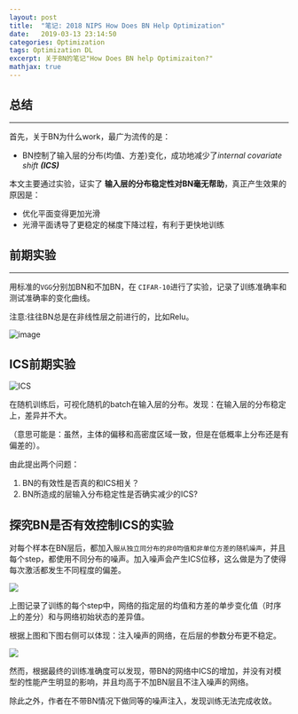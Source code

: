 ```yaml
---
layout: post
title:  "笔记: 2018 NIPS How Does BN Help Optimization"
date:   2019-03-13 23:14:50
categories: Optimization
tags: Optimization DL
excerpt: 关于BN的笔记"How Does BN help Optimizaiton?"
mathjax: true
---
```


## 总结 ##
---
首先，关于BN为什么work，最广为流传的是：

* BN控制了输入层的分布(均值、方差)变化，成功地减少了*internal covariate shift **(ICS)***
	
本文主要通过实验，证实了 **输入层的分布稳定性对BN毫无帮助**，真正产生效果的原因是：

* 优化平面变得更加光滑
* 光滑平面诱导了更稳定的梯度下降过程，有利于更快地训练


## 前期实验 ##
---
用标准的`VGG`分别加BN和不加BN，在 `CIFAR-10`进行了实验，记录了训练准确率和测试准确率的变化曲线。

注意:往往BN总是在非线性层之前进行的，比如Relu。

![image](https://github.com/wonderseen/wonderseen.github.io/blob/master/postimg/2019-03-14vgg-test.png) 

## ICS前期实验 ##

![ICS](https://github.com/wonderseen/wonderseen.github.io/blob/master/postimg/2019-03-14-ICS-test.png?raw=true)

在随机训练后，可视化随机的batch在输入层的分布。发现：在输入层的分布稳定上，差异并不大。

（意思可能是：虽然，主体的偏移和高密度区域一致，但是在低概率上分布还是有偏差的）。

由此提出两个问题：

1. BN的有效性是否真的和ICS相关？
2. BN所造成的层输入分布稳定性是否确实减少的ICS?

## 探究BN是否有效控制ICS的实验 ##

对每个样本在BN层后，都加入`服从独立同分布的非0均值和非单位方差的随机噪声`，并且每个step，都使用不同分布的噪声。加入噪声会产生ICS位移，这么做是为了使得每次激活都发生不同程度的偏差。

![](https://github.com/wonderseen/wonderseen.github.io/blob/master/postimg/2019-03-14-ICS-comparison.png)

上图记录了训练的每个step中，网络的指定层的均值和方差的单步变化值（时序上的差分）和与网络初始状态的差异值。

根据上图和下图右侧可以体现：注入噪声的网络，在后层的参数分布更不稳定。

![](https://github.com/wonderseen/wonderseen.github.io/blob/master/postimg/2019-03-14-BN-noise-experiments.png)

然而，根据最终的训练准确度可以发现，带BN的网络中ICS的增加，并没有对模型的性能产生明显的影响，并且均高于不加BN层且不注入噪声的网络。

除此之外，作者在不带BN情况下做同等的噪声注入，发现训练无法完成收敛。

